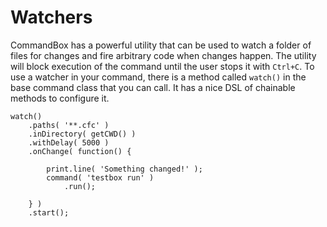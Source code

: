 # Watchers

CommandBox has a powerful utility that can be used to watch a folder of files for changes and fire arbitrary code when changes happen. The utility will block execution of the command until the user stops it with `Ctrl+C`.  To use a watcher in your command, there is a method called `watch()` in the base command class that you can call.  It has a nice DSL of chainable methods to configure it.

```
watch()
	.paths( '**.cfc' )
	.inDirectory( getCWD() )
	.withDelay( 5000 )
	.onChange( function() {
	
		print.line( 'Something changed!' );
		command( 'testbox run' )
			.run();
			
	} )
	.start();
```
